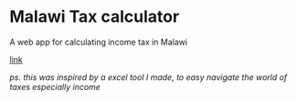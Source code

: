 # Malawi Tax calculator
A web app for calculating income tax in Malawi

[link](malawitaxcalculator.netlify.app)

*ps. this was inspired by a excel tool I made,*
*to easy navigate the world of taxes especially income*
